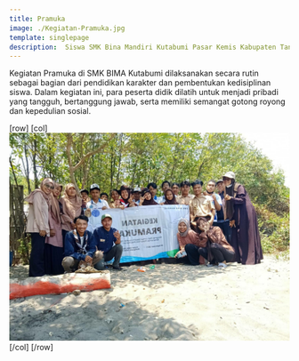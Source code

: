 ```yaml
---
title: Pramuka
image: ./Kegiatan-Pramuka.jpg
template: singlepage
description:  Siswa SMK Bina Mandiri Kutabumi Pasar Kemis Kabupaten Tangerang Sedang Melakukan Kegiatan Pramuka
---
```


Kegiatan Pramuka di SMK BIMA Kutabumi dilaksanakan secara rutin sebagai bagian dari pendidikan karakter dan pembentukan kedisiplinan siswa. Dalam kegiatan ini, para peserta didik dilatih untuk menjadi pribadi yang tangguh, bertanggung jawab, serta memiliki semangat gotong royong dan kepedulian sosial.

[row]
[col]
![lomba](Kegiatan-Pramuka.jpg)
[/col]
[/row]